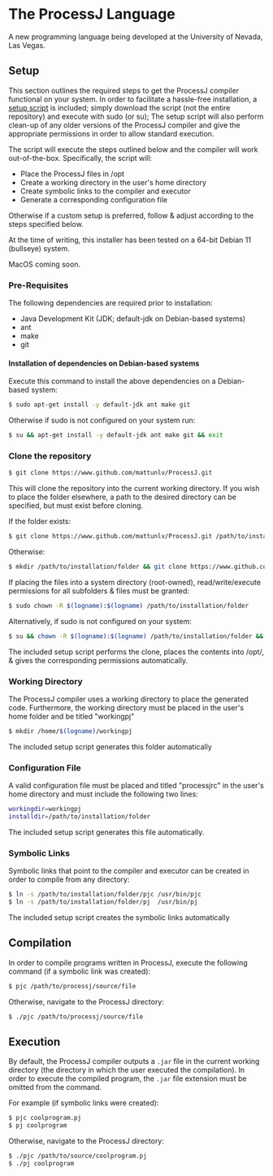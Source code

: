 # The ProcessJ Language

A new programming language being developed at the University of Nevada, Las Vegas.

## Setup

This section outlines the required steps to get the ProcessJ compiler functional on your system.
In order to facilitate a hassle-free installation, a [setup script](../blob/main/setup.sh) is included;
simply download the script (not the entire repository) and execute with sudo (or su); 
The setup script will also perform clean-up of any older versions of the ProcessJ compiler and give the
appropriate permissions in order to allow standard execution.

The script will execute the steps outlined below and the compiler will work out-of-the-box.
Specifically, the script will:

- Place the ProcessJ files in /opt
- Create a working directory in the user's home directory
- Create symbolic links to the compiler and executor
- Generate a corresponding configuration file

Otherwise if a custom setup is preferred, follow & adjust according to the steps specified below.

At the time of writing, this installer has been tested on a 64-bit Debian 11 (bullseye) system. 

MacOS coming soon.

### Pre-Requisites

The following dependencies are required prior to installation:

- Java Development Kit (JDK; default-jdk on Debian-based systems)
- ant
- make
- git

#### Installation of dependencies on Debian-based systems

Execute this command to install the above dependencies on a Debian-based system:

```bash
$ sudo apt-get install -y default-jdk ant make git
```

Otherwise if sudo is not configured on your system run:

```bash
$ su && apt-get install -y default-jdk ant make git && exit
```

### Clone the repository

```bash
$ git clone https://www.github.com/mattunlv/ProcessJ.git
```
This will clone the repository into the current working directory. If you wish to place the folder elsewhere,
a path to the desired directory can be specified, but must exist before cloning.

If the folder exists:
```bash
$ git clone https://www.github.com/mattunlv/ProcessJ.git /path/to/installation/folder
```

Otherwise:
```bash
$ mkdir /path/to/installation/folder && git clone https://www.github.com/mattunlv/ProcessJ.git /path/to/installation/folder
```

If placing the files into a system directory (root-owned), read/write/execute permissions for all subfolders & files
must be granted:

```bash
$ sudo chown -R $(logname):$(logname) /path/to/installation/folder
```

Alternatively, if sudo is not configured on your system:

```bash
$ su && chown -R $(logname):$(logname) /path/to/installation/folder && exit
```

The included setup script performs the clone, places the contents into /opt/, & gives the corresponding permissions automatically.

### Working Directory

The ProcessJ compiler uses a working directory to place the generated code. Furthermore, the working directory 
must be placed in the user's home folder and be titled "workingpj"

```bash
$ mkdir /home/$(logname)/workingpj
```

The included setup script generates this folder automatically

### Configuration File

A valid configuration file must be placed and titled "processjrc" in the user's home directory and must include the following two lines:

```bash
workingdir=workingpj
installdir=/path/to/installation/folder
```

The included setup script generates this file automatically.

### Symbolic Links

Symbolic links that point to the compiler and executor can be created in order to compile from any directory:

```bash
$ ln -s /path/to/installation/folder/pjc /usr/bin/pjc
$ ln -s /path/to/installation/folder/pj  /usr/bin/pj
```

The included setup script creates the symbolic links automatically

## Compilation

In order to compile programs written in ProcessJ, execute the following command (if a symbolic link was created):

```bash
$ pjc /path/to/processj/source/file
```

Otherwise, navigate to the ProcessJ directory:

```bash
$ ./pjc /path/to/processj/source/file
```

## Execution

By default, the ProcessJ compiler outputs a `.jar` file in the current working directory (the directory in which the user executed the compilation).
In order to execute the compiled program, the `.jar` file extension must be omitted from the command.

For example (if symbolic links were created):

```bash
$ pjc coolprogram.pj
$ pj coolprogram
```

Otherwise, navigate to the ProcessJ directory:

```bash
$ ./pjc /path/to/source/coolprogram.pj
$ ./pj coolprogram
```
